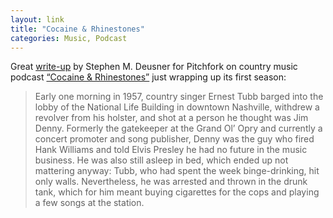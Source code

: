 ```yaml
---
layout: link
title: "Cocaine & Rhinestones"
categories: Music, Podcast
---
```


Great [write-up](https://pitchfork.com/thepitch/cocaine-and-rhinestones-is-the-country-podcast-you-need-to-hear-to-believe/?mbid=homepage-more-latest-and-video) by Stephen M. Deusner for Pitchfork on country music podcast [“Cocaine & Rhinestones”](https://cocaineandrhinestones.com/) just wrapping up its first season:

> Early one morning in 1957, country singer Ernest Tubb barged into the lobby of the National Life Building in downtown Nashville, withdrew a revolver from his holster, and shot at a person he thought was Jim Denny. Formerly the gatekeeper at the Grand Ol’ Opry and currently a concert promoter and song publisher, Denny was the guy who fired Hank Williams and told Elvis Presley he had no future in the music business. He was also still asleep in bed, which ended up not mattering anyway: Tubb, who had spent the week binge-drinking, hit only walls. Nevertheless, he was arrested and thrown in the drunk tank, which for him meant buying cigarettes for the cops and playing a few songs at the station.
